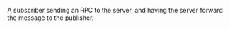 A subscriber sending an RPC to the server, and having the server forward the message to the publisher. 